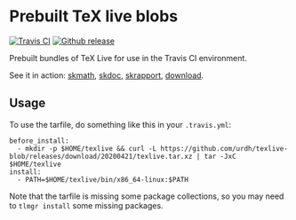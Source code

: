 # Prebuilt TeX live blobs

[![Travis CI](https://img.shields.io/travis/urdh/texlive-blob/master)](https://travis-ci.org/urdh/texlive-blob)
[![Github release](https://img.shields.io/github/release/urdh/texlive-blob)](https://github.com/urdh/texlive-blob/releases/latest)


Prebuilt bundles of TeX Live for use in the Travis CI environment.

See it in action: [skmath](https://github.com/urdh/skmath/blob/master/.travis.yml), [skdoc](https://github.com/urdh/skdoc/blob/master/.travis.yml), [skrapport](https://github.com/urdh/skrapport/blob/master/.travis.yml), [download](https://github.com/urdh/download/blob/master/.travis.yml).

## Usage

To use the tarfile, do something like this in your `.travis.yml`:

```
before_install:
  - mkdir -p $HOME/texlive && curl -L https://github.com/urdh/texlive-blob/releases/download/20200421/texlive.tar.xz | tar -JxC $HOME/texlive
install:
  - PATH=$HOME/texlive/bin/x86_64-linux:$PATH
```

Note that the tarfile is missing some package collections, so you may need to `tlmgr install` some missing packages.
